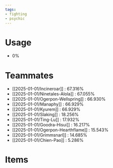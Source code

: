 ```yaml
---
tags:
- fighting
- psychic
---
```

# Usage
- 0%
# Teammates
- [[2025-01-01/Incineroar]] : 67.316%
- [[2025-01-01/Ninetales-Alola]] : 67.055%
- [[2025-01-01/Ogerpon-Wellspring]] : 66.930%
- [[2025-01-01/Manaphy]] : 66.929%
- [[2025-01-01/Kyurem]] : 66.929%
- [[2025-01-01/Slaking]] : 18.256%
- [[2025-01-01/Ting-Lu]] : 17.932%
- [[2025-01-01/Goodra-Hisui]] : 16.217%
- [[2025-01-01/Ogerpon-Hearthflame]] : 15.543%
- [[2025-01-01/Grimmsnarl]] : 14.685%
- [[2025-01-01/Chien-Pao]] : 5.286%
# Items